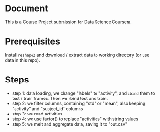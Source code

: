 # Document

This is a Course Project submission for Data Science Coursera.

# Prerequisites

Install ```reshape2``` and download / extract data to working directory (or use data in this repo).

# Steps

* step 1: data loading, we change "labels" to "activity", and ```cbind``` them to test / train frames. Then we rbind test and train.
* step 2: we filter columns, containing "std" or "mean", also keeping "activity" and "subject_id" columns
* step 3: we read activities
* step 4: we use factor() to replace "activities" with string values
* step 5: we melt and aggregate data, saving it to "out.csv"
